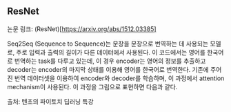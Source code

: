 ## ResNet

논문 링크: (ResNet)[https://arxiv.org/abs/1512.03385]

Seq2Seq (Sequence to Sequence)는 문장을 문장으로 번역하는 데 사용되는 모델로, 주로 입력과 출력의 길이가 다른 데이터에서 사용된다. 이 코드에서는 영어를 한국어로 번역하는 task를 다루고 있는데, 이 경우 encoder는 영어의 정보를 추출하고 decoder는 encoder의 마지막 상태를 이용해 영어를 한국어로 번역한다. 기존에 주어진 번역 데이터셋을 이용하여 encoder와 decoder를 학습하며, 이 과정에서 attention mechanism이 사용된다. 이 과정을 그림으로 표현하면 다음과 같다.


출처: 텐초의 파이토치 딥러닝 특강
